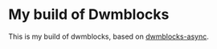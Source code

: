 # My build of Dwmblocks

This is my build of dwmblocks, based on [dwmblocks-async](https://github.com/UtkarshVerma/dwmblocks-async).
